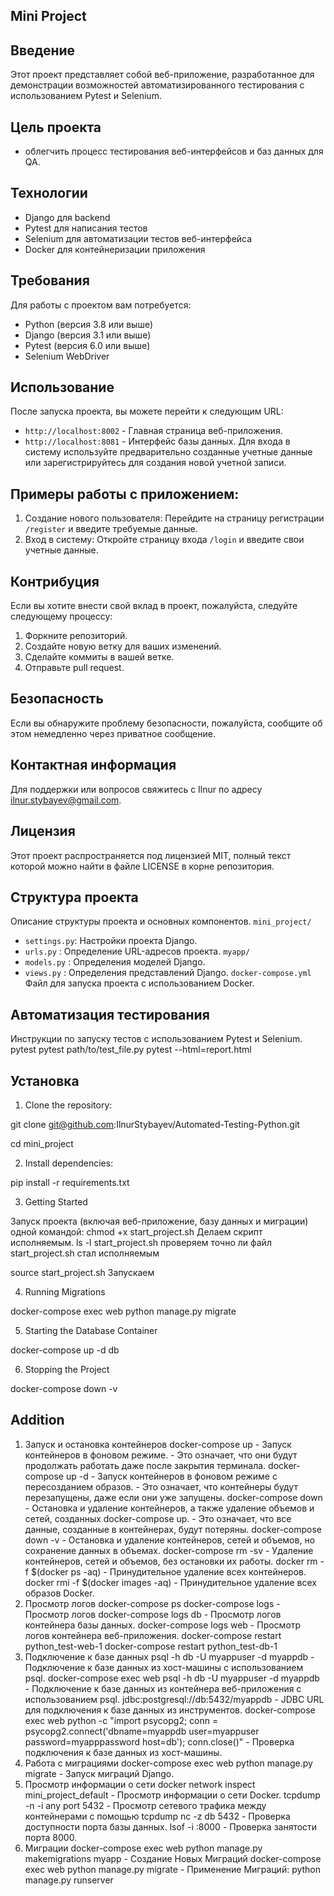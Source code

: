 ## Mini Project
## Введение
Этот проект представляет собой веб-приложение, разработанное для демонстрации возможностей автоматизированного тестирования с использованием Pytest и Selenium. 
## Цель проекта 
- облегчить процесс тестирования веб-интерфейсов и баз данных для QA.
## Технологии
- Django для backend
- Pytest для написания тестов
- Selenium для автоматизации тестов веб-интерфейса
- Docker для контейнеризации приложения
## Требования
Для работы с проектом вам потребуется:
- Python (версия 3.8 или выше)
- Django (версия 3.1 или выше)
- Pytest (версия 6.0 или выше)
- Selenium WebDriver
## Использование
После запуска проекта, вы можете перейти к следующим URL:
- `http://localhost:8002` - Главная страница веб-приложения.
- `http://localhost:8081` - Интерфейс базы данных.
Для входа в систему используйте предварительно созданные учетные данные или зарегистрируйтесь для создания новой учетной записи.
## Примеры работы с приложением:
1. Создание нового пользователя:
   Перейдите на страницу регистрации `/register` и введите требуемые данные.
2. Вход в систему:
   Откройте страницу входа `/login` и введите свои учетные данные.
## Контрибуция
Если вы хотите внести свой вклад в проект, пожалуйста, следуйте следующему процессу:
1. Форкните репозиторий.
2. Создайте новую ветку для ваших изменений.
3. Сделайте коммиты в вашей ветке.
4. Отправьте pull request.
## Безопасность
Если вы обнаружите проблему безопасности, пожалуйста, сообщите об этом немедленно через приватное сообщение.
## Контактная информация
Для поддержки или вопросов свяжитесь с Ilnur по адресу ilnur.stybayev@gmail.com.
## Лицензия
Этот проект распространяется под лицензией MIT, полный текст которой можно найти в файле LICENSE в корне репозитория.
## Структура проекта
Описание структуры проекта и основных компонентов.
`mini_project/`
- `settings.py`:        Настройки проекта Django.
- `urls.py`    :        Определение URL-адресов проекта.
`myapp/`
- `models.py`  :        Определения моделей Django.
- `views.py`   :        Определения представлений Django.
`docker-compose.yml`
Файл для запуска проекта с использованием Docker.

## Автоматизация тестирования
Инструкции по запуску тестов с использованием Pytest и Selenium.
pytest
pytest path/to/test_file.py
pytest --html=report.html


## Установка

1. Clone the repository:

git clone git@github.com:IlnurStybayev/Automated-Testing-Python.git

cd mini_project

2.  Install dependencies:

pip install -r requirements.txt

3. Getting Started

Запуск проекта (включая веб-приложение, базу данных и миграции) одной командой:
chmod +x start_project.sh Делаем скрипт исполняемым.
ls -l start_project.sh проверяем точно ли файл start_project.sh стал исполняемым

source start_project.sh Запускаем

4. Running Migrations

docker-compose exec web python manage.py migrate

5. Starting the Database Container

docker-compose up -d db

6. Stopping the Project

docker-compose down -v

## Addition
1. Запуск и остановка контейнеров
docker-compose up                                                  - Запуск контейнеров в фоновом режиме.
                                                                   - Это означает, что они будут продолжать работать даже после закрытия терминала.
docker-compose up -d                                               - Запуск контейнеров в фоновом режиме с пересозданием образов.
                                                                   - Это означает, что контейнеры будут перезапущены, даже если они уже запущены.
docker-compose down                                                - Остановка и удаление контейнеров, а также удаление объемов и сетей, созданных docker-compose up.
                                                                   - Это означает, что все данные, созданные в контейнерах, будут потеряны.
docker-compose down -v                                             - Остановка и удаление контейнеров, сетей и объемов, но сохранение данных в объемах.
docker-compose rm -sv                                              - Удаление контейнеров, сетей и объемов, без остановки их работы.
docker rm -f $(docker ps -aq)                                      - Принудительное удаление всех контейнеров.
docker rmi -f $(docker images -aq)                                 - Принудительное удаление всех образов Docker.
2. Просмотр логов
docker-compose ps
docker-compose logs                                                - Просмотр логов
docker-compose logs db                                             - Просмотр логов контейнера базы данных.
docker-compose logs web                                            - Просмотр логов контейнера веб-приложения.
docker-compose restart python_test-web-1
docker-compose restart python_test-db-1
3. Подключение к базе данных
psql -h db -U myappuser -d myappdb                                 - Подключение к базе данных из хост-машины с использованием psql.
docker-compose exec web psql -h db -U myappuser -d myappdb         - Подключение к базе данных из контейнера веб-приложения с использованием psql.
jdbc:postgresql://db:5432/myappdb                                  - JDBC URL для подключения к базе данных из инструментов.
docker-compose exec web python -c "import psycopg2; conn = psycopg2.connect('dbname=myappdb user=myappuser password=myapppassword host=db'); conn.close()"                                                           - Проверка подключения к базе данных из хост-машины.
4. Работа с миграциями
docker-compose exec web python manage.py migrate                    - Запуск миграций Django.
5. Просмотр информации о сети
docker network inspect mini_project_default                         - Просмотр информации о сети Docker.
tcpdump -n -i any port 5432                                         - Просмотр сетевого трафика между контейнерами с помощью tcpdump
nc -z db 5432                                                       - Проверка доступности порта базы данных.
lsof -i :8000                                                       - Проверка занятости порта 8000.
6. Миграции 
docker-compose exec web python manage.py makemigrations myapp       - Создание Новых Миграций
docker-compose exec web python manage.py migrate                    - Применение Миграций:
python manage.py runserver










